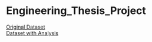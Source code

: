# Engineering_Thesis_Project


[Original Dataset](https://hf.co/datasets/otmnmt/original-dataset)
<br />
[Dataset with Analysis](https://hf.co/datasets/otmnmt/dataset-with-analysis)
